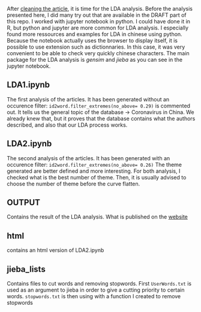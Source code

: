 After [cleaning the article](https://github.com/Alqua/projet-analyse-Ncov/tree/master/ANALYSIS/CLEANING%20articles), it is time for the LDA analysis. Before the analysis presented here, I did many try out that are available in the DRAFT part of this repo. I worked with jupyter notebook in python. I could have done it in R, but python and jupyter are more common for LDA analysis. I especially found more ressources and examples for LDA in chinese using python. Because the notebook actually uses the browser to display itself, it is possible to use extension such as dictionnaries. In this case, it was very convenient to be able to check very quickly chinese characters.
The main package for the LDA analysis is _gensim_ and _jieba_ as you can see in the jupyter notebook.

## LDA1.ipynb
The first analysis of the articles. It has been generated without an occurence filter: `id2word.filter_extremes(no_above= 0.29)` is commented out. It tells us the general topic of the database -> Coronavirus in China. We already knew that, but it proves that the database contains what the authors described, and also that our LDA process works.

## LDA2.ipynb
The second analysis of the articles. It has been generated with an occurence filter: `id2word.filter_extremes(no_above= 0.26)`
The theme generated are better defined and more interesting. For both analysis, I checked what is the best number of theme. Then, it is usually advised to choose the number of theme before the curve flatten.

## OUTPUT
Contains the result of the LDA analysis. What is published on the [website](https://alqua.github.io/website-nCovMemory-analysis/4-LDA/)

## html
contains an html version of LDA2.ipynb

## jieba_lists
Contains files to cut words and removing stopwords. First `UserWords.txt` is used as an argument to jieba in order to give a cutting priority to certain words. `stopwords.txt` is then using with a function I created to remove stopwords

